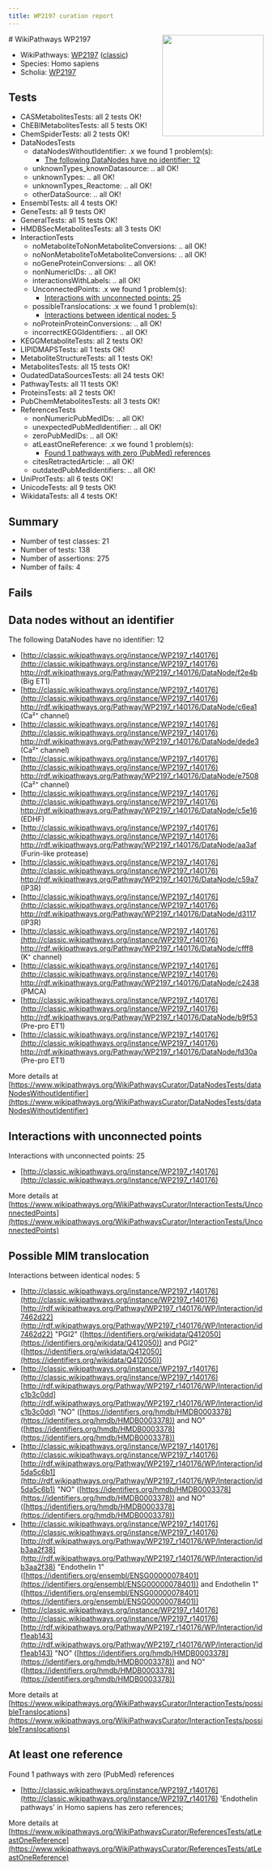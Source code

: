 ```yaml
---
title: WP2197 curation report
---
```


<img style="float: right; width: 200px" src="https://upload.wikimedia.org/wikipedia/commons/thumb/8/83/Wplogo_with_text_500.png/640px-Wplogo_with_text_500.png" />
# WikiPathways WP2197

* WikiPathways: [WP2197](https://wikipathways.org/pathways/WP2197) ([classic](https://classic.wikipathways.org/instance/WP2197))
* Species: Homo sapiens
* Scholia: [WP2197](https://scholia.toolforge.org/wikipathways/WP2197)
## Tests
* CASMetabolitesTests: all 2 tests OK!
* ChEBIMetabolitesTests: all 5 tests OK!
* ChemSpiderTests: all 2 tests OK!
* DataNodesTests
    * dataNodesWithoutIdentifier: .x we found 1 problem(s):
        * [The following DataNodes have no identifier: 12](#8792c492)
    * unknownTypes_knownDatasource: .. all OK!
    * unknownTypes: .. all OK!
    * unknownTypes_Reactome: .. all OK!
    * otherDataSource: .. all OK!
* EnsemblTests: all 4 tests OK!
* GeneTests: all 9 tests OK!
* GeneralTests: all 15 tests OK!
* HMDBSecMetabolitesTests: all 3 tests OK!
* InteractionTests
    * noMetaboliteToNonMetaboliteConversions: .. all OK!
    * noNonMetaboliteToMetaboliteConversions: .. all OK!
    * noGeneProteinConversions: .. all OK!
    * nonNumericIDs: .. all OK!
    * interactionsWithLabels: .. all OK!
    * UnconnectedPoints: .x we found 1 problem(s):
        * [Interactions with unconnected points: 25](#7f1d409b)
    * possibleTranslocations: .x we found 1 problem(s):
        * [Interactions between identical nodes: 5](#1c11820a)
    * noProteinProteinConversions: .. all OK!
    * incorrectKEGGIdentifiers: .. all OK!
* KEGGMetaboliteTests: all 2 tests OK!
* LIPIDMAPSTests: all 1 tests OK!
* MetaboliteStructureTests: all 1 tests OK!
* MetabolitesTests: all 15 tests OK!
* OudatedDataSourcesTests: all 24 tests OK!
* PathwayTests: all 11 tests OK!
* ProteinsTests: all 2 tests OK!
* PubChemMetabolitesTests: all 3 tests OK!
* ReferencesTests
    * nonNumericPubMedIDs: .. all OK!
    * unexpectedPubMedIdentifier: .. all OK!
    * zeroPubMedIDs: .. all OK!
    * atLeastOneReference: .x we found 1 problem(s):
        * [Found 1 pathways with zero (PubMed) references](#d0a459f0)
    * citesRetractedArticle: .. all OK!
    * outdatedPubMedIdentifiers: .. all OK!
* UniProtTests: all 6 tests OK!
* UnicodeTests: all 9 tests OK!
* WikidataTests: all 4 tests OK!


## Summary

* Number of test classes: 21
* Number of tests: 138
* Number of assertions: 275
* Number of fails: 4

## Fails

<a name="8792c492" />

## Data nodes without an identifier

The following DataNodes have no identifier: 12

* [http://classic.wikipathways.org/instance/WP2197_r140176](http://classic.wikipathways.org/instance/WP2197_r140176) http://rdf.wikipathways.org/Pathway/WP2197_r140176/DataNode/f2e4b (Big ET1)
* [http://classic.wikipathways.org/instance/WP2197_r140176](http://classic.wikipathways.org/instance/WP2197_r140176) http://rdf.wikipathways.org/Pathway/WP2197_r140176/DataNode/c6ea1 (Ca²⁺ channel)
* [http://classic.wikipathways.org/instance/WP2197_r140176](http://classic.wikipathways.org/instance/WP2197_r140176) http://rdf.wikipathways.org/Pathway/WP2197_r140176/DataNode/dede3 (Ca²⁺ channel)
* [http://classic.wikipathways.org/instance/WP2197_r140176](http://classic.wikipathways.org/instance/WP2197_r140176) http://rdf.wikipathways.org/Pathway/WP2197_r140176/DataNode/e7508 (Ca²⁺ channel)
* [http://classic.wikipathways.org/instance/WP2197_r140176](http://classic.wikipathways.org/instance/WP2197_r140176) http://rdf.wikipathways.org/Pathway/WP2197_r140176/DataNode/c5e16 (EDHF)
* [http://classic.wikipathways.org/instance/WP2197_r140176](http://classic.wikipathways.org/instance/WP2197_r140176) http://rdf.wikipathways.org/Pathway/WP2197_r140176/DataNode/aa3af (Furin-like protease)
* [http://classic.wikipathways.org/instance/WP2197_r140176](http://classic.wikipathways.org/instance/WP2197_r140176) http://rdf.wikipathways.org/Pathway/WP2197_r140176/DataNode/c59a7 (IP3R)
* [http://classic.wikipathways.org/instance/WP2197_r140176](http://classic.wikipathways.org/instance/WP2197_r140176) http://rdf.wikipathways.org/Pathway/WP2197_r140176/DataNode/d3117 (IP3R)
* [http://classic.wikipathways.org/instance/WP2197_r140176](http://classic.wikipathways.org/instance/WP2197_r140176) http://rdf.wikipathways.org/Pathway/WP2197_r140176/DataNode/cfff8 (K⁺ channel)
* [http://classic.wikipathways.org/instance/WP2197_r140176](http://classic.wikipathways.org/instance/WP2197_r140176) http://rdf.wikipathways.org/Pathway/WP2197_r140176/DataNode/c2438 (PMCA)
* [http://classic.wikipathways.org/instance/WP2197_r140176](http://classic.wikipathways.org/instance/WP2197_r140176) http://rdf.wikipathways.org/Pathway/WP2197_r140176/DataNode/b9f53 (Pre-pro ET1)
* [http://classic.wikipathways.org/instance/WP2197_r140176](http://classic.wikipathways.org/instance/WP2197_r140176) http://rdf.wikipathways.org/Pathway/WP2197_r140176/DataNode/fd30a (Pre-pro ET1)


More details at [https://www.wikipathways.org/WikiPathwaysCurator/DataNodesTests/dataNodesWithoutIdentifier](https://www.wikipathways.org/WikiPathwaysCurator/DataNodesTests/dataNodesWithoutIdentifier)

<a name="7f1d409b" />

## Interactions with unconnected points

Interactions with unconnected points: 25

* [http://classic.wikipathways.org/instance/WP2197_r140176](http://classic.wikipathways.org/instance/WP2197_r140176)


More details at [https://www.wikipathways.org/WikiPathwaysCurator/InteractionTests/UnconnectedPoints](https://www.wikipathways.org/WikiPathwaysCurator/InteractionTests/UnconnectedPoints)

<a name="1c11820a" />

## Possible MIM translocation

Interactions between identical nodes: 5

* [http://classic.wikipathways.org/instance/WP2197_r140176](http://classic.wikipathways.org/instance/WP2197_r140176) [http://rdf.wikipathways.org/Pathway/WP2197_r140176/WP/Interaction/id7462d22](http://rdf.wikipathways.org/Pathway/WP2197_r140176/WP/Interaction/id7462d22) "PGI2" ([https://identifiers.org/wikidata/Q412050](https://identifiers.org/wikidata/Q412050)) and 
PGI2" ([https://identifiers.org/wikidata/Q412050](https://identifiers.org/wikidata/Q412050))
* [http://classic.wikipathways.org/instance/WP2197_r140176](http://classic.wikipathways.org/instance/WP2197_r140176) [http://rdf.wikipathways.org/Pathway/WP2197_r140176/WP/Interaction/idc1b3c0dd](http://rdf.wikipathways.org/Pathway/WP2197_r140176/WP/Interaction/idc1b3c0dd) "NO" ([https://identifiers.org/hmdb/HMDB0003378](https://identifiers.org/hmdb/HMDB0003378)) and 
NO" ([https://identifiers.org/hmdb/HMDB0003378](https://identifiers.org/hmdb/HMDB0003378))
* [http://classic.wikipathways.org/instance/WP2197_r140176](http://classic.wikipathways.org/instance/WP2197_r140176) [http://rdf.wikipathways.org/Pathway/WP2197_r140176/WP/Interaction/id5da5c6b1](http://rdf.wikipathways.org/Pathway/WP2197_r140176/WP/Interaction/id5da5c6b1) "NO" ([https://identifiers.org/hmdb/HMDB0003378](https://identifiers.org/hmdb/HMDB0003378)) and 
NO" ([https://identifiers.org/hmdb/HMDB0003378](https://identifiers.org/hmdb/HMDB0003378))
* [http://classic.wikipathways.org/instance/WP2197_r140176](http://classic.wikipathways.org/instance/WP2197_r140176) [http://rdf.wikipathways.org/Pathway/WP2197_r140176/WP/Interaction/idb3aa2f38](http://rdf.wikipathways.org/Pathway/WP2197_r140176/WP/Interaction/idb3aa2f38) "Endothelin 1" ([https://identifiers.org/ensembl/ENSG00000078401](https://identifiers.org/ensembl/ENSG00000078401)) and 
Endothelin 1" ([https://identifiers.org/ensembl/ENSG00000078401](https://identifiers.org/ensembl/ENSG00000078401))
* [http://classic.wikipathways.org/instance/WP2197_r140176](http://classic.wikipathways.org/instance/WP2197_r140176) [http://rdf.wikipathways.org/Pathway/WP2197_r140176/WP/Interaction/idf1eab143](http://rdf.wikipathways.org/Pathway/WP2197_r140176/WP/Interaction/idf1eab143) "NO" ([https://identifiers.org/hmdb/HMDB0003378](https://identifiers.org/hmdb/HMDB0003378)) and 
NO" ([https://identifiers.org/hmdb/HMDB0003378](https://identifiers.org/hmdb/HMDB0003378))


More details at [https://www.wikipathways.org/WikiPathwaysCurator/InteractionTests/possibleTranslocations](https://www.wikipathways.org/WikiPathwaysCurator/InteractionTests/possibleTranslocations)

<a name="d0a459f0" />

## At least one reference

Found 1 pathways with zero (PubMed) references

* [http://classic.wikipathways.org/instance/WP2197_r140176](http://classic.wikipathways.org/instance/WP2197_r140176) 'Endothelin pathways' in Homo sapiens has zero references; 


More details at [https://www.wikipathways.org/WikiPathwaysCurator/ReferencesTests/atLeastOneReference](https://www.wikipathways.org/WikiPathwaysCurator/ReferencesTests/atLeastOneReference)

